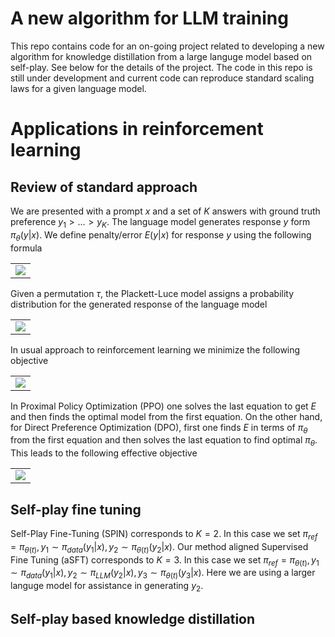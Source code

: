 # A new algorithm for LLM training 

This repo contains code for an on-going project related to developing a new algorithm for knowledge distillation from a large languge model based on self-play. See below for the details of the project. The code in this repo is still under development and current code can reproduce standard scaling laws for a given language model.

# Applications in reinforcement learning


## Review of standard approach
We are presented with a prompt $x$ and a set of $K$ answers with ground truth preference $y_1> \ldots>y_K$. The language model generates response $y$ form $\pi_\theta(y|x)$. We define penalty/error  $E(y|x)$ for response $y$ using the following formula
<table align="center">
<tr><td>
<img src="https://latex.codecogs.com/svg.latex?\Large&space;min_{\pi_{\theta}}\mathbb{E}_{x\sim\mathcal{D},y\sim\pi_{\theta}(y|x)}[E(y|x)+T\mathbb{D}_{\textrm{KL}}[\pi_{\theta}(y|x)||\pi_{ref}(y|x)]]" />
</td></tr>
</table>

Given a permutation $\tau$, the Plackett-Luce model assigns a probability distribution for the generated response of the language model
<table align="center">
<tr><td>
<img src="https://latex.codecogs.com/svg.latex?\Large&space;p(y_{\tau(1)}>\ldots>y_{\tau(K)}|x)=\prod_{k=1}^{K}\frac{\exp(-E(y_{\tau(k)}|x))}{\sum_{j=k}^{K}\exp(-E(y_{\tau(j)}|x))}" />
</td></tr>
</table>

In usual approach to reinforcement learning we minimize the following objective 
<table align="center">
<tr><td>
<img src="https://latex.codecogs.com/svg.latex?\Large&space;-min_{\pi_{\theta}}\mathbb{E}_{x\sim\mathcal{D},y_1>y_2>\dots>y_K}\bigl[log\hspace{0.1cm}p(y_1>y_2>\dots>y_K|x)\bigr]" />
</td></tr>
</table>

In Proximal Policy Optimization (PPO) one solves the last equation to get $E$ and then finds the optimal model from the first equation. On the other hand, for Direct Preference Optimization (DPO), first one finds $E$ in terms of $\pi_\theta$ from the first equation and then solves the last equation to find optimal $\pi_\theta$. This leads to the following effective objective
<table align="center">
<tr><td>
<img src="https://latex.codecogs.com/svg.latex?\Large&space;\mathcal{L}_{\text{DPO}}(\pi_{\theta})=-\mathbb{E}_{x\sim\mathcal{D},y_1>\dots>y_K}[log\prod_{k=1}^{K}\frac{e^{T\hspace{0.1cm}log\frac{\pi_{\theta(y_{k}|x)}}{\pi_{ref}(y_{k}|x)}}}{\sum_{j=k}^{K}e^{T\hspace{0.1cm}log\frac{\pi_{\theta}(y_{k}|x)}{\pi_{ref}(y_{k}|x)}}}]" />
</td></tr>
</table>

## Self-play fine tuning
Self-Play Fine-Tuning (SPIN) corresponds to $K=2$. In this case we set $\pi_{ref}=\pi_{\theta(t)}, y_1\sim \pi_{data}(y_1|x), y_2\sim\pi_{\theta(t)}(y_2|x)$. Our method aligned Supervised Fine Tuning (aSFT) corresponds to $K=3$. In this case we set $\pi_{ref}=\pi_{\theta(t)}, y_1\sim \pi_{data}(y_1|x), y_2\sim\pi_{LLM}(y_2|x), y_3\sim\pi_{\theta(t)}(y_3|x)$. Here we are using a larger languge model for assistance in generating $y_2$. 

## Self-play based knowledge distillation



